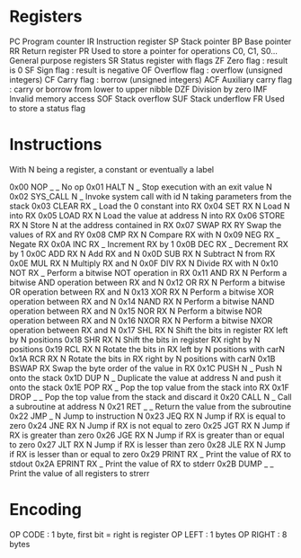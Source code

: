 # Registers

PC				Program counter
IR				Instruction register
SP				Stack pointer
BP				Base pointer
RR				Return register
PR				Used to store a pointer for operations
C0, C1, S0...	General purpose registers
SR				Status register with flags
	ZF				Zero flag : result is 0
	SF				Sign flag : result is negative
	OF				Overflow flag : overflow (unsigned integers)
	CF				Carry flag : borrow (unsigned integers)
	ACF				Auxiliary carry flag : carry or borrow from lower to upper nibble
    DZF				Division by zero
    IMF				Invalid memory access
    SOF				Stack overflow
    SUF				Stack underflow
FR				Used to store a status flag

# Instructions

With N being a register, a constant or eventually a label

0x00	NOP _ _				No op
0x01	HALT N	_			Stop execution with an exit value N
0x02	SYS_CALL N _		Invoke system call with id N taking parameters from the stack
0x03	CLEAR RX _			Load the 0 constant into RX
0x04	SET RX N			Load N into RX
0x05	LOAD RX N			Load the value at address N into RX
0x06	STORE RX N			Store N at the address contained in RX
0x07	SWAP RX RY			Swap the values of RX and RY
0x08	CMP RX N			Compare RX with N
0x09	NEG RX _			Negate RX
0x0A	INC RX _			Increment RX by 1
0x0B	DEC RX _			Decrement RX by 1
0x0C	ADD RX N			Add RX and N
0x0D	SUB RX N			Subtract N from RX
0x0E	MUL RX N			Multiply RX and N
0x0F	DIV RX N			Divide RX with N
0x10	NOT RX _			Perform a bitwise NOT operation in RX
0x11	AND RX N			Perform a bitwise AND operation between RX and N
0x12	OR RX N				Perform a bitwise OR operation between RX and N
0x13	XOR RX N			Perform a bitwise XOR operation between RX and N
0x14	NAND RX N			Perform a bitwise NAND operation between RX and N
0x15	NOR RX N			Perform a bitwise NOR operation between RX and N
0x16	NXOR RX N			Perform a bitwise NXOR operation between RX and N
0x17	SHL RX N			Shift the bits in register RX left by N positions
0x18	SHR RX N			Shift the bits in register RX right by N positions
0x19	RCL RX N			Rotate the bits in RX left by N positions with carN
0x1A	RCR RX N			Rotate the bits in RX right by N positions with carN
0x1B	BSWAP RX			Swap the byte order of the value in RX
0x1C	PUSH N _			Push N onto the stack
0x1D	DUP N _				Duplicate the value at address N and push it onto the stack
0x1E	POP RX _			Pop the top value from the stack into RX
0x1F	DROP _ _			Pop the top value from the stack and discard it
0x20	CALL N _			Call a subroutine at address N
0x21	RET _ _				Return the value from the subroutine
0x22	JMP _ N				Jump to instruction N
0x23	JEQ RX N			Jump if RX is equal to zero
0x24	JNE RX N			Jump if RX is not equal to zero
0x25	JGT RX N			Jump if RX is greater than zero
0x26	JGE RX N			Jump if RX is greater than or equal to zero
0x27	JLT RX N			Jump if RX is lesser than zero
0x28	JLE RX N			Jump if RX is lesser than or equal to zero
0x29	PRINT RX _			Print the value of RX to stdout
0x2A	EPRINT RX _			Print the value of RX to stderr
0x2B	DUMP _ _			Print the value of all registers to strerr

# Encoding

OP CODE			: 1 byte, first bit = right is register
OP LEFT			: 1 bytes
OP RIGHT		: 8 bytes
